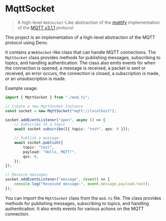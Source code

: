 # MqttSocket

> A high-level `WebSocket`-Like abstraction of the [mqttify](https://deno.land/x/mqttify@0.0.5) implementation of the [MQTT v3.1.1](http://docs.oasis-open.org/mqtt/mqtt/v3.1.1/mqtt-v3.1.1.pdf) protocol

This project is an implementation of a high-level abstraction of the MQTT protocol using Deno.

It contains a `WebSocket`-like class that can handle MQTT connections. The `MqttSocket` class provides methods for publishing messages, subscribing to topics, and handling authentication. The class also emits events for when the connection is opened, a message is received, a packet is sent or received, an error occurs, the connection is closed, a subscription is made, or an unsubscription is made.

Example usage:

```typescript
import { MqttSocket } from "./mod.ts";

// Create a new MqttSocket instance
const socket = new MqttSocket("mqtt://localhost");

socket.addEventListener("open", async () => {
    // Subscribe to a topic
    await socket.subscribe([{ topic: "test", qos: 0 }]);

    // Publish a message
    await socket.publish({
        topic: "test",
        payload: "Hello, MQTT!",
        qos: 0,
    });
});

// Receive messages
socket.addEventListener("message", (event) => {
    console.log("Received message:", event.message.payload.text);
});
```

You can import the `MqttSocket` class from the `mod.ts` file. The class provides methods for publishing messages, subscribing to topics, and handling authentication. It also emits events for various actions on the MQTT connection.
